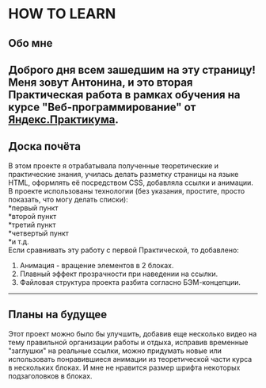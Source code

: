 # HOW TO LEARN  
## Обо мне  
Доброго дня всем зашедшим на эту страницу!  
Меня зовут Антонина, и это вторая Практическая работа в рамках обучения на курсе "Веб-программирование" от [Яндекс.Практикума](https://practicum.yandex.ru/).
------
## Доска почёта  
В этом проекте я отрабатывала полученные теоретические и практические знания, училась делать разметку страницы на языке HTML, оформлять её посредством CSS, добавляла ссылки и анимации.  
В проекте использованы технологии (без указания, простите, просто показать, что могу делать списки):  
*первый пункт  
*второй пункт  
*третий пункт  
*четвертый пункт  
*и т.д.  
Если сравнивать эту работу с первой Практической, то добавлено:  
1. Анимация - вращение элементов в 2 блоках.  
2. Плавный эффект прозрачности при наведении на ссылки.  
3. Файловая структура проекта разбита согласно БЭМ-концепции.  
------  
## Планы на будущее  
Этот проект можно было бы улучшить, добавив еще несколько видео на тему правильной организации работы и отдыха, исправив временные "заглушки" на реальные ссылки, можно придумать новые или использовать понравившиеся анимации из теоретической части курса в нескольких блоках. И мне не нравится размер шрифта некоторых подзаголовков в блоках.  